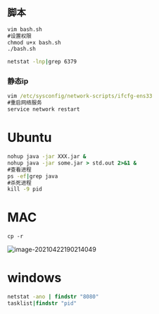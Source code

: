 ## 脚本

```cmd
vim bash.sh
#设置权限
chmod u+x bash.sh
./bash.sh

netstat -lnp|grep 6379
```



### 静态ip

```cmd
vim /etc/sysconfig/network-scripts/ifcfg-ens33
#重启网络服务
service network restart
```

# Ubuntu

```cmd
nohup java -jar XXX.jar &
nohup java -jar some.jar > std.out 2>&1 &
#查看进程
ps -ef|grep java
#杀死进程
kill -9 pid
```

# MAC

```Mac
cp -r
```

![image-20210422190214049](https://tva1.sinaimg.cn/large/008i3skNly1gpsr10nqjmj31700p4diz.jpg)













# windows

```cmd
netstat -ano | findstr "8080"
tasklist|findstr "pid"
```


